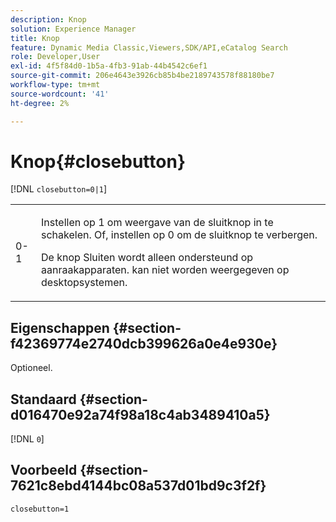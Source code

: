 ```yaml
---
description: Knop
solution: Experience Manager
title: Knop
feature: Dynamic Media Classic,Viewers,SDK/API,eCatalog Search
role: Developer,User
exl-id: 4f5f84d0-1b5a-4fb3-91ab-44b4542c6ef1
source-git-commit: 206e4643e3926cb85b4be2189743578f88180be7
workflow-type: tm+mt
source-wordcount: '41'
ht-degree: 2%

---
```


# Knop{#closebutton}

[!DNL `closebutton=0|1`]

<table id="table_9B98C97485DD4DEB8A6ECBCE8DF6B886"> 
 <tbody> 
  <tr> 
   <td colname="col1"> <p> <span class="codeph"> 0-1 </span> </p> </td> 
   <td colname="col2"> <p>Instellen op <span class="codeph"> 1 </span> om weergave van de sluitknop in te schakelen. Of, instellen op <span class="codeph"> 0 </span> om de sluitknop te verbergen. </p> <p>De knop Sluiten wordt alleen ondersteund op aanraakapparaten. kan niet worden weergegeven op desktopsystemen. </p> </td> 
  </tr> 
 </tbody> 
</table>

## Eigenschappen {#section-f42369774e2740dcb399626a0e4e930e}

Optioneel.

## Standaard {#section-d016470e92a74f98a18c4ab3489410a5}

[!DNL `0`]

## Voorbeeld {#section-7621c8ebd4144bc08a537d01bd9c3f2f}

```
closebutton=1
```

